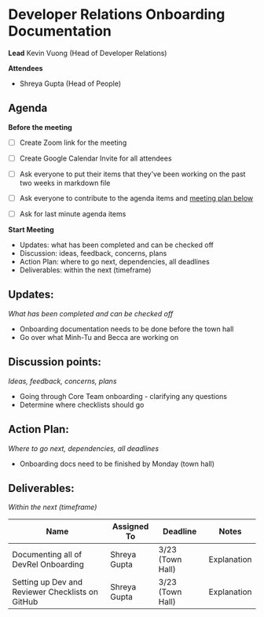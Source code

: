 # Developer Relations Onboarding Documentation

**Lead**
Kevin Vuong (Head of Developer Relations)

**Attendees**

* Shreya Gupta (Head of People)

## Agenda

**Before the meeting**

- [ ] Create Zoom link for the meeting
- [ ] Create Google Calendar Invite for all attendees
- [ ] Ask everyone to put their items that they've been working on the past two weeks in markdown file
- [ ] Ask everyone to contribute to the agenda items and [meeting plan below](https://github.com/shreyagupta98/people/blob/master/meeting_template.md#updates)

- [ ] Ask for last minute agenda items

**Start Meeting**

* Updates: what has been completed and can be checked off
* Discussion: ideas, feedback, concerns, plans
* Action Plan: where to go next, dependencies, all deadlines
* Deliverables: within the next (timeframe)

## Updates:

*What has been completed and can be checked off*

* Onboarding documentation needs to be done before the town hall
* Go over what Minh-Tu and Becca are working on

## Discussion points:

*Ideas, feedback, concerns, plans*

* Going through Core Team onboarding - clarifying any questions
* Determine where checklists should go

## Action Plan:

*Where to go next, dependencies, all deadlines*

* Onboarding docs need to be finished by Monday (town hall)

## Deliverables:

*Within the next (timeframe)*

| Name                                             | Assigned To  | Deadline         | Notes       |
| ------------------------------------------------ | ------------ | ---------------- | ----------- |
| Documenting all of DevRel Onboarding             | Shreya Gupta | 3/23 (Town Hall) | Explanation |
| Setting up Dev and Reviewer Checklists on GitHub | Shreya Gupta | 3/23 (Town Hall) | Explanation |